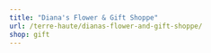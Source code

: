```yaml
---
title: "Diana's Flower & Gift Shoppe"
url: /terre-haute/dianas-flower-and-gift-shoppe/
shop: gift
---
```

